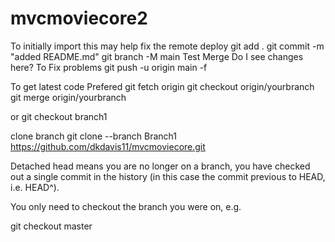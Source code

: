 # mvcmoviecore2

To initially import this may help fix the remote deploy
git add .
git commit -m "added README.md"
git branch -M main
Test Merge
Do I see changes here?
To Fix problems
git push -u origin main -f

To get latest code
    Prefered
git fetch origin
git checkout origin/yourbranch
git merge origin/yourbranch

or
git checkout branch1

clone branch
git clone --branch Branch1 https://github.com/dkdavis11/mvcmoviecore.git

Detached head means you are no longer on a branch, you have checked out a single commit in the history (in this case the commit previous to HEAD, i.e. HEAD^).

You only need to checkout the branch you were on, e.g.

git checkout master
